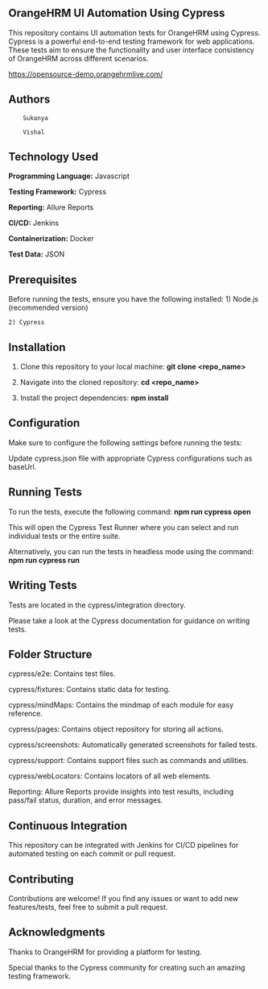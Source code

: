 OrangeHRM UI Automation Using Cypress
--
This repository contains UI automation tests for OrangeHRM using Cypress. Cypress is a powerful end-to-end testing framework for web applications. These tests aim to ensure the functionality and user interface consistency of OrangeHRM across different scenarios.

https://opensource-demo.orangehrmlive.com/

Authors
---
        Sukanya
        
        Vishal

Technology Used
----
**Programming Language:** Javascript
    
**Testing Framework:** Cypress
    
**Reporting:** Allure Reports
    
**CI/CD:** Jenkins
    
**Containerization:** Docker
    
**Test Data:** JSON


**Prerequisites**
----
Before running the tests, ensure you have the following installed:
    1) Node.js (recommended version)
    
    2) Cypress

Installation
---
1) Clone this repository to your local machine: **git clone <repo_name>**

2) Navigate into the cloned repository: **cd <repo_name>**

3) Install the project dependencies: **npm install**

Configuration
--
Make sure to configure the following settings before running the tests:

Update cypress.json file with appropriate Cypress configurations such as baseUrl.

Running Tests
---
To run the tests, execute the following command: **npm run cypress open**

This will open the Cypress Test Runner where you can select and run individual tests or the entire suite.

Alternatively, you can run the tests in headless mode using the command: **npm run cypress run**

Writing Tests
---
Tests are located in the cypress/integration directory.

Please take a look at the Cypress documentation for guidance on writing tests.

Folder Structure
--
cypress/e2e: Contains test files.

cypress/fixtures: Contains static data for testing.

cypress/mindMaps: Contains the mindmap of each module for easy reference.

cypress/pages: Contains object repository for storing all actions.

cypress/screenshots: Automatically generated screenshots for failed tests.

cypress/support: Contains support files such as commands and utilities.

cypress/webLocators: Contains locators of all web elements.

Reporting: Allure Reports provide insights into test results, including pass/fail status, duration, and error messages.

Continuous Integration
-
This repository can be integrated with Jenkins for CI/CD pipelines for automated testing on each commit or pull request.

Contributing
-
Contributions are welcome! If you find any issues or want to add new features/tests, feel free to submit a pull request.

Acknowledgments
-
Thanks to OrangeHRM for providing a platform for testing.

Special thanks to the Cypress community for creating such an amazing testing framework.
